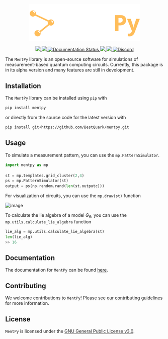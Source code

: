 <p align="center">
  <img src="https://github.com/BestQuark/mentpy/blob/main/docs/_static/logo.png?raw=true" alt="MentPy: A Measurement-Based Quantum computing simulator." width="70%">
</p>

<div align="center">
    <a href="https://pypi.org/project/mentpy">
        <img src="https://img.shields.io/pypi/v/mentpy">
    </a>
    <a href="https://pypi.org/project/mentpy">
        <img src="https://img.shields.io/pypi/wheel/mentpy">
    </a>
    <a href="https://mentpy.readthedocs.io/en/latest/?badge=latest">
        <img src="https://readthedocs.org/projects/mentpy/badge/?version=latest" alt="Documentation Status">
    </a>
    <a href="https://codecov.io/gh/BestQuark/mentpy">
        <img src="https://codecov.io/gh/BestQuark/mentpy/graph/badge.svg?token=TDWFQPW3KD">
    </a>
    <a href="https://twitter.com/mentpy">
        <img src="https://img.shields.io/twitter/follow/mentpy?label=mentpy&style=flat&logo=twitter">
    </a>
    <a href="https://discord.gg/HNA36hmEE5">
      <img alt="Discord" src="https://img.shields.io/discord/1158882999551676586?style=social&logo=discord">
    </a>
</div>

The `MentPy` library is an open-source software for simulations of 
measurement-based quantum computing circuits. Currently, this package is in its alpha version and many features are still in development.

## Installation

The `MentPy` library can be installed using `pip` with

```bash
pip install mentpy
```

or directly from the source code for the latest version with

```bash
pip install git+https://github.com/BestQuark/mentpy.git
```

## Usage
To simulate a measurement pattern, you can use the `mp.PatternSimulator`.
```python
import mentpy as mp

st = mp.templates.grid_cluster(2,4)
ps = mp.PatternSimulator(st)
output = ps(np.random.rand(len(st.outputc)))
```

For visualization of circuits, you can use the `mp.draw(st)` function

![image](https://user-images.githubusercontent.com/52287586/230715389-bf280971-c841-437d-8772-bf59557b0875.png)

To calculate the lie algebra of a model $G_\theta$, you can use the `mp.utils.calculate_lie_algebra` function

```python
lie_alg = mp.utils.calculate_lie_algebra(st)
len(lie_alg)
>> 16
```

## Documentation

The documentation for `MentPy` can be found <a href="https://mentpy.readthedocs.io/en/latest/" target="_blank">here</a>.

## Contributing

We welcome contributions to `MentPy`! Please see our [contributing guidelines](./CONTRIBUTING.md) for more information.

## License

`MentPy` is licensed under the [GNU General Public License v3.0](./LICENSE).

